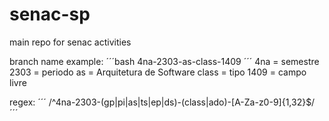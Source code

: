 # senac-sp
main repo for senac activities

branch name example: 
´´´bash
4na-2303-as-class-1409
´´´
4na = semestre
2303 = periodo
as = Arquitetura de Software
class = tipo
1409 = campo livre

regex:
´´´
/^4na-2303-(gp|pi|as|ts|ep|ds)-(class|ado)-[A-Za-z0-9]{1,32}$/
´´´